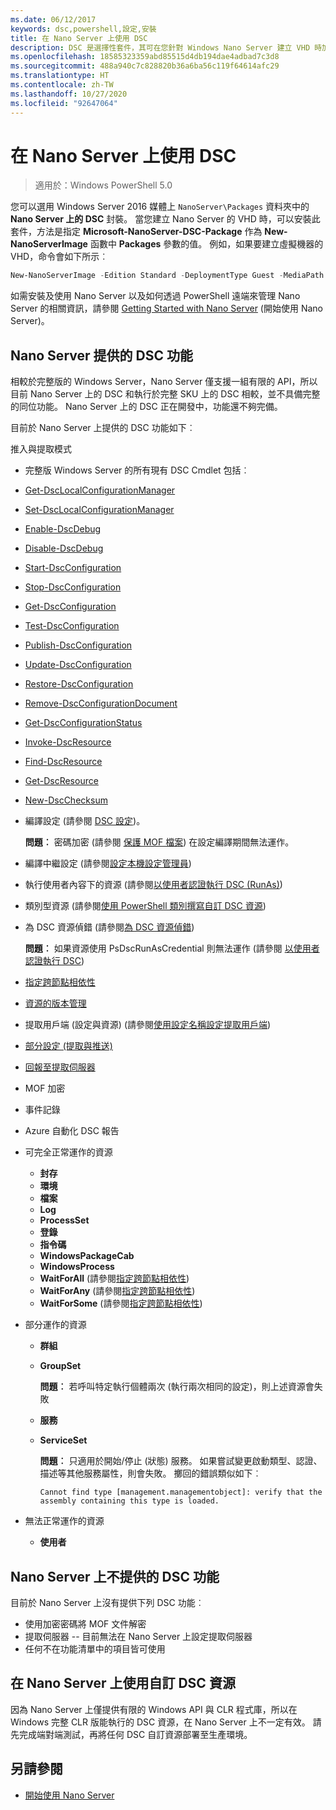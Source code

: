 ```yaml
---
ms.date: 06/12/2017
keywords: dsc,powershell,設定,安裝
title: 在 Nano Server 上使用 DSC
description: DSC 是選擇性套件，其可在您針對 Windows Nano Server 建立 VHD 時加以安裝。
ms.openlocfilehash: 18585323359abd85515d4db194dae4adbad7c3d8
ms.sourcegitcommit: 488a940c7c828820b36a6ba56c119f64614afc29
ms.translationtype: HT
ms.contentlocale: zh-TW
ms.lasthandoff: 10/27/2020
ms.locfileid: "92647064"
---
```

# <a name="using-dsc-on-nano-server"></a>在 Nano Server 上使用 DSC

> 適用於：Windows PowerShell 5.0

您可以選用 Windows Server 2016 媒體上 `NanoServer\Packages` 資料夾中的 **Nano Server 上的 DSC** 封裝。 當您建立 Nano Server 的 VHD 時，可以安裝此套件，方法是指定 **Microsoft-NanoServer-DSC-Package** 作為 **New-NanoServerImage** 函數中 **Packages** 參數的值。 例如，如果要建立虛擬機器的 VHD，命令會如下所示︰

```powershell
New-NanoServerImage -Edition Standard -DeploymentType Guest -MediaPath f:\ -BasePath .\Base -TargetPath .\Nano1\Nano.vhd -ComputerName Nano1 -Packages Microsoft-NanoServer-DSC-Package
```

如需安裝及使用 Nano Server 以及如何透過 PowerShell 遠端來管理 Nano Server 的相關資訊，請參閱 [Getting Started with Nano Server](/windows-server/get-started/getting-started-with-nano-server) (開始使用 Nano Server)。

## <a name="dsc-features-available-on-nano-server"></a>Nano Server 提供的 DSC 功能

相較於完整版的 Windows Server，Nano Server 僅支援一組有限的 API，所以目前 Nano Server 上的 DSC 和執行於完整 SKU 上的 DSC 相較，並不具備完整的同位功能。 Nano Server 上的 DSC 正在開發中，功能還不夠完備。

目前於 Nano Server 上提供的 DSC 功能如下︰

推入與提取模式

- 完整版 Windows Server 的所有現有 DSC Cmdlet 包括︰
- [Get-DscLocalConfigurationManager](/powershell/module/PSDesiredStateConfiguration/Get-DscLocalConfigurationManager)
- [Set-DscLocalConfigurationManager](/powershell/module/PSDesiredStateConfiguration/Set-DscLocalConfigurationManager)
- [Enable-DscDebug](/powershell/module/PSDesiredStateConfiguration/Enable-DscDebug)
- [Disable-DscDebug](/powershell/module/PSDesiredStateConfiguration/Disable-DscDebug)
- [Start-DscConfiguration](/powershell/module/psdesiredstateconfiguration/start-dscconfiguration)
- [Stop-DscConfiguration](/powershell/module/PSDesiredStateConfiguration/Stop-DscConfiguration)
- [Get-DscConfiguration](/powershell/module/PSDesiredStateConfiguration/Get-DscConfiguration)
- [Test-DscConfiguration](/powershell/module/psdesiredstateconfiguration/Test-DSCConfiguration)
- [Publish-DscConfiguration](/powershell/module/PSDesiredStateConfiguration/Publish-DscConfiguration)
- [Update-DscConfiguration](/powershell/module/PSDesiredStateConfiguration/Update-DscConfiguration)
- [Restore-DscConfiguration](/powershell/module/PSDesiredStateConfiguration/Restore-DscConfiguration)
- [Remove-DscConfigurationDocument](/powershell/module/PSDesiredStateConfiguration/Remove-DscConfigurationDocument)
- [Get-DscConfigurationStatus](/powershell/module/PSDesiredStateConfiguration/Get-DscConfigurationStatus)
- [Invoke-DscResource](/powershell/module/PSDesiredStateConfiguration/Invoke-DscResource)
- [Find-DscResource](/powershell/module/powershellget/find-dscresource)
- [Get-DscResource](/powershell/module/PSDesiredStateConfiguration/Get-DscResource)
- [New-DscChecksum](/powershell/module/PSDesiredStateConfiguration/New-DSCCheckSum)

- 編譯設定 (請參閱 [DSC 設定](../configurations/configurations.md))。

  **問題︰** 密碼加密 (請參閱 [保護 MOF 檔案](../pull-server/secureMOF.md)) 在設定編譯期間無法運作。

- 編譯中繼設定 (請參閱[設定本機設定管理員](../managing-nodes/metaConfig.md))

- 執行使用者內容下的資源 (請參閱[以使用者認證執行 DSC (RunAs)](../configurations/runAsUser.md))

- 類別型資源 (請參閱[使用 PowerShell 類別撰寫自訂 DSC 資源](/previous-versions//dn948461(v=technet.10)))

- 為 DSC 資源偵錯 (請參閱[為 DSC 資源偵錯](../troubleshooting/debugResource.md))

  **問題︰** 如果資源使用 PsDscRunAsCredential 則無法運作 (請參閱 [以使用者認證執行 DSC](../configurations/runAsUser.md))

- [指定跨節點相依性](../configurations/crossNodeDependencies.md)

- [資源的版本管理](../configurations/sxsResource.md)

- 提取用戶端 (設定與資源) (請參閱[使用設定名稱設定提取用戶端](../pull-server/pullClientConfigNames.md))

- [部分設定 (提取與推送)](../pull-server/partialConfigs.md)

- [回報至提取伺服器](../pull-server/reportServer.md)

- MOF 加密

- 事件記錄

- Azure 自動化 DSC 報告

- 可完全正常運作的資源

  - **封存**
  - **環境**
  - **檔案**
  - **Log**
  - **ProcessSet**
  - **登錄**
  - **指令碼**
  - **WindowsPackageCab**
  - **WindowsProcess**
  - **WaitForAll** (請參閱[指定跨節點相依性](../configurations/crossNodeDependencies.md))
  - **WaitForAny** (請參閱[指定跨節點相依性](../configurations/crossNodeDependencies.md))
  - **WaitForSome** (請參閱[指定跨節點相依性](../configurations/crossNodeDependencies.md))

- 部分運作的資源

  - **群組**
  - **GroupSet**

    **問題︰** 若呼叫特定執行個體兩次 (執行兩次相同的設定)，則上述資源會失敗

  - **服務**
  - **ServiceSet**

    **問題︰** 只適用於開始/停止 (狀態) 服務。 如果嘗試變更啟動類型、認證、描述等其他服務屬性，則會失敗。 擲回的錯誤類似如下︰

    ```
    Cannot find type [management.managementobject]: verify that the assembly containing this type is loaded.
    ```

- 無法正常運作的資源

  - **使用者**

## <a name="dsc-features-not-available-on-nano-server"></a>Nano Server 上不提供的 DSC 功能

目前於 Nano Server 上沒有提供下列 DSC 功能︰

- 使用加密密碼將 MOF 文件解密
- 提取伺服器 -- 目前無法在 Nano Server 上設定提取伺服器
- 任何不在功能清單中的項目皆可使用

## <a name="using-custom-dsc-resources-on-nano-server"></a>在 Nano Server 上使用自訂 DSC 資源

因為 Nano Server 上僅提供有限的 Windows API 與 CLR 程式庫，所以在 Windows 完整 CLR 版能執行的 DSC 資源，在 Nano Server 上不一定有效。
請先完成端對端測試，再將任何 DSC 自訂資源部署至生產環境。

## <a name="see-also"></a>另請參閱

- [開始使用 Nano Server](/windows-server/get-started/getting-started-with-nano-server)
